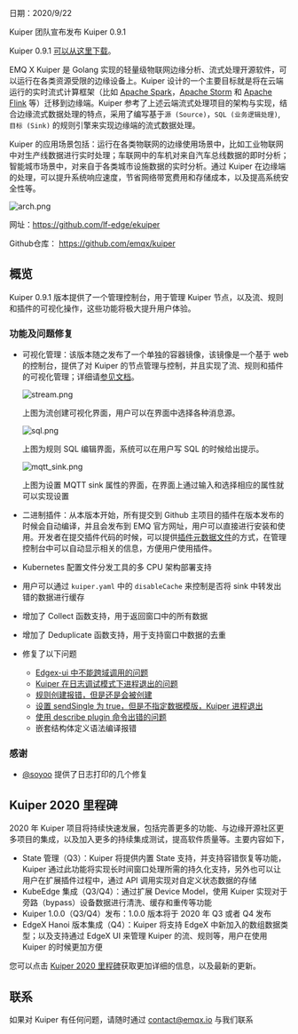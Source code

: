 日期：2020/9/22

Kuiper 团队宣布发布 Kuiper 0.9.1

Kuiper 0.9.1 [可以从这里下载](https://github.com/emqx/kuiper/releases/tag/0.9.1)。

EMQ X Kuiper 是 Golang 实现的轻量级物联网边缘分析、流式处理开源软件，可以运行在各类资源受限的边缘设备上。Kuiper 设计的一个主要目标就是将在云端运行的实时流式计算框架（比如 [Apache Spark](https://spark.apache.org/)，[Apache Storm](https://storm.apache.org/) 和 [Apache Flink](https://flink.apache.org/) 等）迁移到边缘端。Kuiper 参考了上述云端流式处理项目的架构与实现，结合边缘流式数据处理的特点，采用了编写基于`源 (Source)`，`SQL (业务逻辑处理)`, `目标 (Sink)` 的规则引擎来实现边缘端的流式数据处理。

Kuiper 的应用场景包括：运行在各类物联网的边缘使用场景中，比如工业物联网中对生产线数据进行实时处理；车联网中的车机对来自汽车总线数据的即时分析；智能城市场景中，对来自于各类城市设施数据的实时分析。通过 Kuiper 在边缘端的处理，可以提升系统响应速度，节省网络带宽费用和存储成本，以及提高系统安全性等。

![arch.png](https://static.emqx.net/images/16badd462e9d81fc6d04a2f79667dc5d.png)

网址：https://github.com/lf-edge/ekuiper

Github仓库： https://github.com/emqx/kuiper

## 概览

Kuiper 0.9.1 版本提供了一个管理控制台，用于管理 Kuiper 节点，以及流、规则和插件的可视化操作，这些功能将极大提升用户体验。

### 功能及问题修复

- 可视化管理：该版本随之发布了一个单独的容器镜像，该镜像是一个基于 web 的控制台，提供了对 Kuiper 的节点管理与控制，并且实现了流、规则和插件的可视化管理；详细请[参见文档](https://github.com/emqx/kuiper/tree/master/docs/zh_CN/manager-ui/overview.md)。

  ![stream.png](https://static.emqx.net/images/1ffbfbbbf9a6a4cb529913c3cca9ad16.png)

  上图为流创建可视化界面，用户可以在界面中选择各种消息源。

  ![sql.png](https://static.emqx.net/images/b10eecf2402220be71e97d9a9c8722da.png)

  上图为规则 SQL 编辑界面，系统可以在用户写 SQL 的时候给出提示。

   ![mqtt_sink.png](https://static.emqx.net/images/f5b41e850c709e21638758c22273fde1.png)

  上图为设置 MQTT sink 属性的界面，在界面上通过输入和选择相应的属性就可以实现设置

- 二进制插件：从本版本开始，所有提交到 Github 主项目的插件在版本发布的时候会自动编译，并且会发布到 EMQ 官方网址，用户可以直接进行安装和使用。开发者在提交插件代码的时候，可以提供[插件元数据文件](https://github.com/emqx/kuiper/blob/master/docs/zh_CN/plugins/overview.md)的方式，在管理控制台中可以自动显示相关的信息，方便用户使用插件。

- Kubernetes 配置文件分发工具的多 CPU 架构部署支持

- 用户可以通过 `kuiper.yaml` 中的 `disableCache` 来控制是否将 sink 中转发出错的数据进行缓存

- 增加了 Collect 函数支持，用于返回窗口中的所有数据

- 增加了 Deduplicate 函数支持，用于支持窗口中数据的去重

- 修复了以下问题

  - [Edgex-ui 中不能跨域调用的问题](https://github.com/emqx/kuiper/issues/405)
  - [Kuiper 在日志调试模式下进程退出的问题]( https://github.com/emqx/kuiper/issues/438)
  - [规则创建报错，但是还是会被创建](https://github.com/emqx/kuiper/issues/426)
  - [设置 sendSingle 为 true，但是不指定数据模版，Kuiper 进程退出](https://github.com/emqx/kuiper/issues/416)
  - [使用 describe plugin 命令出错的问题](https://github.com/emqx/kuiper/issues/413)
  - 嵌套结构体定义语法编译报错

### 感谢

- [@soyoo](https://github.com/soyoo) 提供了日志打印的几个修复

## Kuiper 2020 里程碑

2020 年 Kuiper 项目将持续快速发展，包括完善更多的功能、与边缘开源社区更多项目的集成，以及加入更多的持续集成测试，提高软件质量等。主要内容如下，

- State 管理（Q3）：Kuiper 将提供内置 State 支持，并支持容错恢复等功能，Kuiper 通过此功能将实现长时间窗口处理所需的持久化支持，另外也可以让用户在扩展插件过程中，通过 API 调用实现对自定义状态数据的存储
- KubeEdge 集成（Q3/Q4）：通过扩展 Device Model，使用 Kuiper 实现对于旁路（bypass）设备数据进行清洗、缓存和重传等功能
- Kuiper 1.0.0（Q3/Q4）发布：1.0.0 版本将于 2020 年 Q3 或者 Q4 发布
- EdgeX Hanoi 版本集成（Q4）：Kuiper 将支持 EdgeX 中新加入的数组数据类型；以及支持通过 EdgeX UI 来管理 Kuiper 的流、规则等，用户在使用 Kuiper 的时候更加方便 

您可以点击 [Kuiper 2020 里程碑](https://github.com/emqx/kuiper/projects/1)获取更加详细的信息，以及最新的更新。

## 联系

如果对 Kuiper 有任何问题，请随时通过 contact@emqx.io 与我们联系

